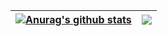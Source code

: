 | <a href="https://github.com/edmonds4553"><img align="center" src="https://github-readme-stats.vercel.app/api ?username=edmonds4553&show_icons=true&theme=radical" alt="Anurag's github stats" /></a> | <a href="https://github.com/edmonds4553"><img align="center" src="https://github-readme-stats.vercel.app/api/top-langs/?username=edmonds4553&layout=compact&theme=buefy&hide_border=true" /></a> |
| ------------- | ------------- |
